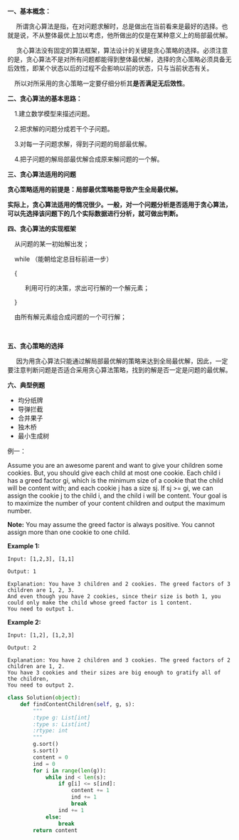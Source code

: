 **一、基本概念：**

     所谓贪心算法是指，在对问题求解时，总是做出在当前看来是最好的选择。也就是说，不从整体最优上加以考虑，他所做出的仅是在某种意义上的局部最优解。

     贪心算法没有固定的算法框架，算法设计的关键是贪心策略的选择。必须注意的是，贪心算法不是对所有问题都能得到整体最优解，选择的贪心策略必须具备无后效性，即某个状态以后的过程不会影响以前的状态，只与当前状态有关。

    所以对所采用的贪心策略一定要仔细分析其**是否满足无后效性**。

**二、贪心算法的基本思路：**

    1.建立数学模型来描述问题。

    2.把求解的问题分成若干个子问题。

    3.对每一子问题求解，得到子问题的局部最优解。

    4.把子问题的解局部最优解合成原来解问题的一个解。

**三、贪心算法适用的问题**

**贪心策略适用的前提是：局部最优策略能导致产生全局最优解。**

**实际上，贪心算法适用的情况很少。一般，对一个问题分析是否适用于贪心算法，可以先选择该问题下的几个实际数据进行分析，就可做出判断。**



**四、贪心算法的实现框架**

    从问题的某一初始解出发；

    while （能朝给定总目标前进一步）

    { 

          利用可行的决策，求出可行解的一个解元素；

    }

    由所有解元素组合成问题的一个可行解；

  

**五、贪心策略的选择**

     因为用贪心算法只能通过解局部最优解的策略来达到全局最优解，因此，一定要注意判断问题是否适合采用贪心算法策略，找到的解是否一定是问题的最优解。



**六、典型例题**

* 均分纸牌
* 导弹拦截
* 合并果子
* 独木桥
* 最小生成树



例一：

Assume you are an awesome parent and want to give your children some cookies. But, you should give each child at most one cookie. Each child i has a greed factor gi, which is the minimum size of a cookie that the child will be content with; and each cookie j has a size sj. If sj >= gi, we can assign the cookie j to the child i, and the child i will be content. Your goal is to maximize the number of your content children and output the maximum number.

**Note:**
You may assume the greed factor is always positive. 
You cannot assign more than one cookie to one child.

**Example 1:**

```
Input: [1,2,3], [1,1]

Output: 1

Explanation: You have 3 children and 2 cookies. The greed factors of 3 children are 1, 2, 3. 
And even though you have 2 cookies, since their size is both 1, you could only make the child whose greed factor is 1 content.
You need to output 1.

```

**Example 2:**

```
Input: [1,2], [1,2,3]

Output: 2

Explanation: You have 2 children and 3 cookies. The greed factors of 2 children are 1, 2. 
You have 3 cookies and their sizes are big enough to gratify all of the children, 
You need to output 2.
```

```python
class Solution(object):
    def findContentChildren(self, g, s):
        """
        :type g: List[int]
        :type s: List[int]
        :rtype: int
        """
        g.sort()
        s.sort()
        content = 0
        ind = 0
        for i in range(len(g)):
            while ind < len(s):
                if g[i] <= s[ind]:
                    content += 1
                    ind += 1
                    break
                ind += 1
            else:
                break
        return content
```

